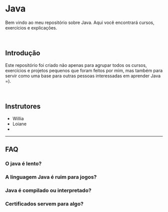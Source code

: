 # Java
Bem vindo ao meu repositório sobre Java. Aqui você encontrará cursos, exercícios e explicações.

</br>

## Introdução
Este repositório foi criado não apenas para agrupar todos os cursos, exercícios e projetos pequenos que foram feitos por mim, mas também para servir como uma base para outras pessoas interessadas em aprender Java =).  

</br>

## Instrutores
- Willia
- Loiane
- 
___________________________

## FAQ 

### O java é lento? 

### A linguagem Java é ruim para jogos?

### Java é compilado ou interpretado?

### Certificados servem para algo? 

